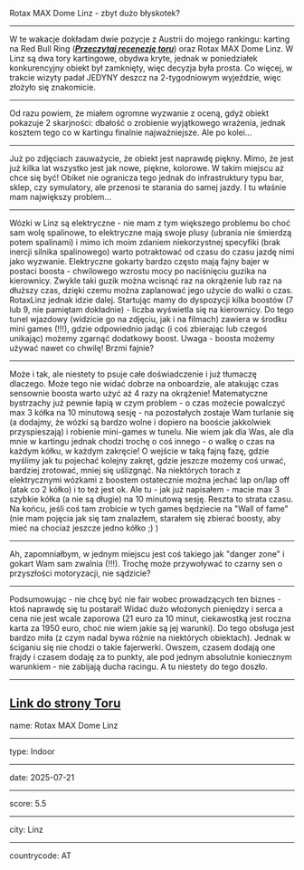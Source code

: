 Rotax MAX Dome Linz - zbyt dużo błyskotek?

---

W te wakacje dokładam dwie pozycje z Austrii do mojego rankingu: karting na Red Bull Ring (**_[Przeczytaj recenezję toru](/posts/tracks/RedBullRing)_**) oraz Rotax MAX Dome Linz. W Linz są dwa tory kartingowe, obydwa kryte, jednak w poniedziałek konkurencyjny obiekt był zamknięty, więc decyzja była prosta. Co więcej, w trakcie wizyty padał JEDYNY deszcz na 2-tygodniowym wyjeździe, więc złożyło się znakomicie. 

---

Od razu powiem, że miałem ogromne wyzwanie z oceną, gdyż obiekt pokazuje 2 skarjności: dbałość o zrobienie wyjątkowego wrażenia, jednak kosztem tego co w kartingu finalnie najważniejsze. Ale po kolei...


---

Już po zdjęciach zauważycie, że obiekt jest naprawdę piękny. Mimo, że jest już kilka lat wszystko jest jak nowe, piękne, kolorowe. W takim miejscu aż chce się być! Obiket nie ogranicza tego jednak do infrastruktury typu bar, sklep, czy symulatory, ale przenosi te starania do samej jazdy. I tu właśnie mam największy problem...

--- 

Wózki w Linz są elektryczne - nie mam z tym większego problemu bo choć sam wolę spalinowe, to elektryczne mają swoje plusy (ubrania nie śmierdzą potem spalinami) i mimo ich moim zdaniem niekorzystnej specyfiki (brak inercji silnika spalinowego) warto potraktować od czasu do czasu jazdę nimi jako wyzwanie. Elektryczne gokarty bardzo często mają fajny bajer w postaci boosta - chwilowego wzrostu mocy po naciśnięciu guzika na kierownicy. Zwykle taki guzik można wcisnąć raz na okrążenie lub raz na dłuższy czas, dzięki czemu można zaplanować jego użycie do walki o czas. RotaxLinz jednak idzie dalej. Startując mamy do dyspozycji kilka boostów (7 lub 9, nie pamiętam dokładnie) - liczba wyświetla się na kierownicy. Do tego tunel wjazdowy (widzicie go na zdjęciu, jak i na filmach) zawiera w środku mini games (!!!), gdzie odpowiednio jadąc (i coś zbierając lub czegoś unikając) możemy zgarnąć dodatkowy boost. Uwaga - boosta możemy używać nawet co chwilę! Brzmi fajnie?

--- 

Może i tak, ale niestety to psuje całe doświadczenie i już tłumaczę dlaczego. Może tego nie widać dobrze na onboardzie, ale atakując czas sensownie boosta warto użyć aż 4 razy na okrążenie! Matematyczne bystrzachy już pewnie łapią w czym problem - o czas możecie powalczyć max 3 kółka na 10 minutową sesję - na pozostałych zostaje Wam turlanie się (a dodajmy, że wózki są bardzo wolne i dopiero na booście jakkolwiek przyspieszają) i robienie mini-games w tunelu. Nie wiem jak dla Was, ale dla mnie w kartingu jednak chodzi trochę o coś innego - o walkę o czas na każdym kółku, w każdym zakręcie! O wejście w taką fajną fazę, gdzie myślimy jak tu pojechać kolejny zakręt, gdzie jeszcze możemy coś urwać, bardziej zrotować, mniej się uślizgnąć. Na niektórych torach z elektrycznymi wózkami z boostem ostatecznie można jechać lap on/lap off (atak co 2 kółko) i to też jest ok. Ale tu - jak już napisałem - macie max 3 szybkie kółka (a nie są długie) na 10 minutową sesję. Reszta to strata czasu. Na końcu, jeśli coś tam zrobicie w tych games będziecie na "Wall of fame" (nie mam pojęcia jak się tam znalazłem, starałem się zbierać boosty, aby mieć na chociaż jeszcze jedno kółko ;) ) 

---

Ah, zapomniałbym, w jednym miejscu jest coś takiego jak "danger zone" i gokart Wam sam zwalnia (!!!). Trochę może przywoływać to czarny sen o przyszłości motoryzacji, nie sądzicie?  


---

Podsumowując - nie chcę być nie fair wobec prowadzących ten biznes - ktoś naprawdę się tu postarał! Widać dużo włożonych pieniędzy i serca a cena nie jest wcale zaporowa (21 euro za 10 minut, ciekawostką jest roczna karta za 1950 euro, choć nie wiem jakie są jej warunki). Do tego obsługa jest bardzo miła (z czym nadal bywa różnie na niektórych obiektach). Jednak w ściganiu się nie chodzi o takie fajerwerki. Owszem, czasem dodają one frajdy i czasem dodaję za to punkty, ale pod jednym absolutnie koniecznym warunkiem - nie zabijają ducha racingu. A tu niestety do tego doszło. 

---




**[Link do strony Toru <click>](https://www.rotaxmaxdome.com/en/linz/)**
---

name: Rotax MAX Dome Linz

---

type: Indoor

---

date: 2025-07-21

---

score: 5.5

---

city: Linz

---

countrycode: AT

